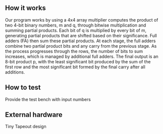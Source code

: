<!---

This file is used to generate your project datasheet. Please fill in the information below and delete any unused
sections.

You can also include images in this folder and reference them in the markdown. Each image must be less than
512 kb in size, and the combined size of all images must be less than 1 MB.
-->

## How it works
Our program works by using a 4x4 array multiplier computes the product of two 4-bit binary numbers, m and q, through bitwise multiplication and summing partial products. Each bit of q is multiplied by every bit of m, generating partial products that are shifted based on their significance.
Full adders (FA) then sum these partial products. At each stage, the full adders combine two partial product bits and any carry from the previous stage. As the process progresses through the rows, the number of bits to sum increases, which is managed by additional full adders.
The final output is an 8-bit product p, with the least significant bit produced by the sum of the first row and the most significant bit formed by the final carry after all additions.


## How to test

Provide the test bench with input numbers

## External hardware

Tiny Tapeout design
